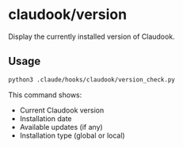 # claudook/version

Display the currently installed version of Claudook.

## Usage
```bash
python3 .claude/hooks/claudook/version_check.py
```

This command shows:
- Current Claudook version
- Installation date
- Available updates (if any)
- Installation type (global or local)
